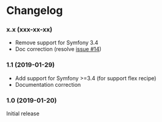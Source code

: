# Changelog

### x.x (xxx-xx-xx)

* Remove support for Symfony 3.4
* Doc correction (resolve [issue #14](https://github.com/cyberomulus/SiteMapGeneratorBundle/issues/14))

### 1.1 (2019-01-29)

* Add support for Symfony >=3.4 (for support flex recipe)
* Documentation correction

### 1.0 (2019-01-20)

Initial release